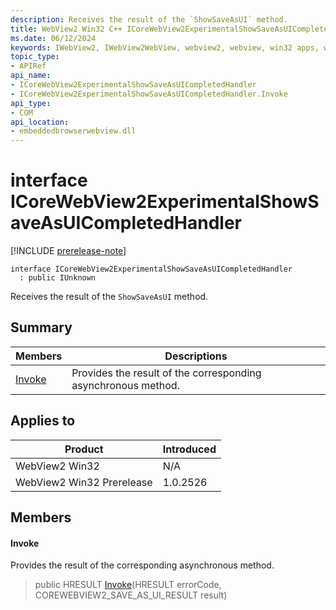 ```yaml
---
description: Receives the result of the `ShowSaveAsUI` method.
title: WebView2 Win32 C++ ICoreWebView2ExperimentalShowSaveAsUICompletedHandler
ms.date: 06/12/2024
keywords: IWebView2, IWebView2WebView, webview2, webview, win32 apps, win32, edge, ICoreWebView2, ICoreWebView2Controller, browser control, edge html, ICoreWebView2ExperimentalShowSaveAsUICompletedHandler
topic_type: 
- APIRef
api_name:
- ICoreWebView2ExperimentalShowSaveAsUICompletedHandler
- ICoreWebView2ExperimentalShowSaveAsUICompletedHandler.Invoke
api_type:
- COM
api_location:
- embeddedbrowserwebview.dll
---
```


# interface ICoreWebView2ExperimentalShowSaveAsUICompletedHandler

[!INCLUDE [prerelease-note](../includes/prerelease-note.md)]

```
interface ICoreWebView2ExperimentalShowSaveAsUICompletedHandler
  : public IUnknown
```

Receives the result of the `ShowSaveAsUI` method.

## Summary

 Members                        | Descriptions
--------------------------------|---------------------------------------------
[Invoke](#invoke) | Provides the result of the corresponding asynchronous method.

## Applies to

Product                         | Introduced
--------------------------------|---------------------------------------------
WebView2 Win32            |    N/A
WebView2 Win32 Prerelease |    1.0.2526

## Members

#### Invoke

Provides the result of the corresponding asynchronous method.

> public HRESULT [Invoke](#invoke)(HRESULT errorCode, COREWEBVIEW2_SAVE_AS_UI_RESULT result)

